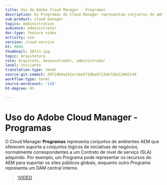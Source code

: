 ```yaml
---
title: Uso do Adobe Cloud Manager - Programas
description: Os Programas do Cloud Manager representam conjuntos de ambientes AEM que oferecem suporte a conjuntos lógicos de iniciativas de negócios, normalmente correspondendo a um Contrato de nível de serviço (SLA) adquirido. Por exemplo, um Programa pode representar os recursos do AEM para suportar os sites públicos globais, enquanto outro Programa representa um DAM central interno.
sub-product: cloud manager
topics: Administration
audience: administrator
doc-type: feature video
activity: use
version: cloud-service
kt: 6845
thumbnail: 26313.jpg
topic: Arquitetura
role: Arquiteto, desenvolvedor, administrador
level: Iniciante
translation-type: tm+mt
source-git-commit: d9714b9a291ec3ee5f3dba9723de72bb120d2149
workflow-type: tm+mt
source-wordcount: '110'
ht-degree: 0%

---
```



# Uso do Adobe Cloud Manager - Programas

O Cloud Manager **Programas** representa conjuntos de ambientes AEM que oferecem suporte a conjuntos lógicos de iniciativas de negócios, normalmente correspondentes a um Contrato de nível de serviço (SLA) adquirido. Por exemplo, um Programa pode representar os recursos do AEM para suportar os sites públicos globais, enquanto outro Programa representa um DAM central interno.

>[!VIDEO](https://video.tv.adobe.com/v/26313/?quality=12&learn=on&hidetitle=true)
